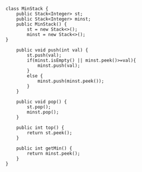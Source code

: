 ##
    class MinStack {
        public Stack<Integer> st;
        public Stack<Integer> minst;
        public MinStack() {
            st = new Stack<>();
            minst = new Stack<>();
    }
        
        public void push(int val) {
            st.push(val);
            if(minst.isEmpty() || minst.peek()>=val){
                minst.push(val);
            }
            else {
                minst.push(minst.peek());
            }
        }
        
        public void pop() {
            st.pop();
            minst.pop();
        }
        
        public int top() {
            return st.peek();
        }
        
        public int getMin() {
            return minst.peek();
        }
    }